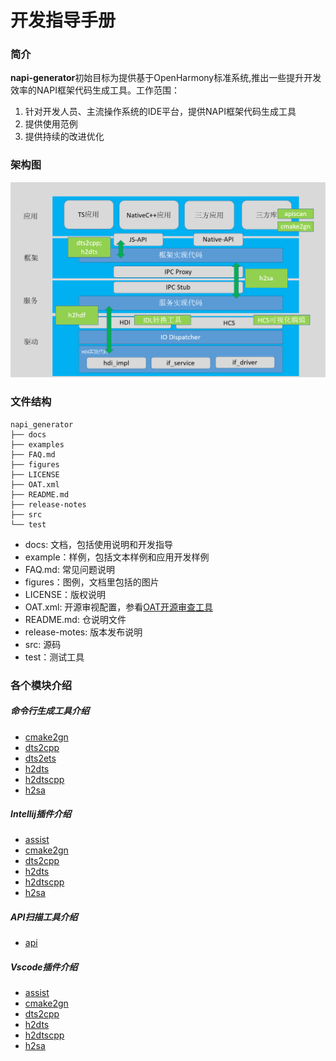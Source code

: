 # 开发指导手册

### 简介

**napi-generator**初始目标为提供基于OpenHarmony标准系统,推出一些提升开发效率的NAPI框架代码生成工具。工作范围：

1. 针对开发人员、主流操作系统的IDE平台，提供NAPI框架代码生成工具
2. 提供使用范例
3. 提供持续的改进优化



### 架构图

![架构图](..\figures\arch.png)


### 文件结构
```
napi_generator
├── docs
├── examples
├── FAQ.md
├── figures
├── LICENSE
├── OAT.xml
├── README.md
├── release-notes
├── src
└── test
```
* docs: 文档，包括使用说明和开发指导
* example：样例，包括文本样例和应用开发样例
* FAQ.md: 常见问题说明
* figures：图例，文档里包括的图片
* LICENSE：版权说明
* OAT.xml: 开源审视配置，参看[OAT开源审查工具](https://gitee.com/openharmony-sig/tools_oat)
* README.md: 仓说明文件
* release-motes: 版本发布说明
* src: 源码
* test：测试工具


### 各个模块介绍
##### 命令行生成工具介绍
* [cmake2gn](../src/cli/cmake2gn/docs/guide/DEVELOP_ZH.md)
* [dts2cpp](../src/cli/dts2cpp/docs/guide/DEVELOP_ZH.md)
* [dts2ets](../src/cli/dts2ets/docs/guide/DEVELOP_ZH.md)
* [h2dts](../src/cli/h2dts/docs/guide/DEVELOP_ZH.md)
* [h2dtscpp](../src/cli/h2dtscpp/docs/guide/DEVELOP_ZH.md)
* [h2sa](../src/cli/h2sa/docs/guide/DEVELOP_ZH.md)
##### Intellij插件介绍
* [assist](../src/intellij_plugin/assist/assist_tools_IntelliJ_plugin/docs/guide/DEVELOP_ZH.md)
* [cmake2gn](../src/intellij_plugin/cmake2gn/gn_IntelliJ_plugin/docs/guide/DEVELOP_ZH.md)
* [dts2cpp](../src/intellij_plugin/dts2cpp/napi_IntelliJ_plugin/docs/guide/DEVELOP_ZH.md)
* [h2dts](../src/intellij_plugin/h2dts/ts_IntelliJ_plugin/docs/guide/DEVELOP_ZH.md)
* [h2dtscpp](../src/intellij_plugin/h2dtscpp/native_IntelliJ_plugin/docs/guide/DEVELOP_ZH.md)
* [h2sa](../src/intellij_plugin/h2sa/service_IntelliJ_plugin/docs/guide/DEVELOP_ZH.md)
##### API扫描工具介绍
* [api](../src/tool/api/api_scan_IntelliJ_plugin/docs/DEVELOP_ZH.md)
##### Vscode插件介绍
* [assist](../src/vscode_plugin/assist/assist_tools_vs_plugin/docs/guide/DEVELOP_ZH.md)
* [cmake2gn](../src/vscode_plugin/cmake2gn/gn_vs_plugin/docs/guide/DEVELOP_ZH.md)
* [dts2cpp](../src/vscode_plugin/dts2cpp/napi_vs_plugin/docs/guide/DEVELOP_ZH.md)
* [h2dts](../src/vscode_plugin/h2dts/ts_vs_plugin/docs/guide/DEVELOP_ZH.md)
* [h2dtscpp](../src/vscode_plugin/h2dtscpp/native_vs_plugin/docs/guide/DEVELOP_ZH.md)
* [h2sa](../src/vscode_plugin/h2sa/service_vs_plugin/docs/guide/DEVELOP_ZH.md)
